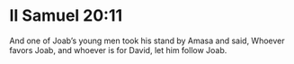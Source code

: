 # II Samuel 20:11

And one of Joab’s young men took his stand by Amasa and said, Whoever favors Joab, and whoever is for David, let him follow Joab.
